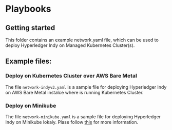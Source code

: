 # Playbooks

## Getting started
This folder contains an example network.yaml file, which can be used to deploy Hyperledger Indy on Managed Kubernetes Cluster(s).

## Example files:
 ### Deploy on Kubernetes Cluster over AWS Bare Metal
 The file `network-indyv3.yaml` is a sample file for deploying Hyperledger Indy on AWS Bare Metal instalce where is running Kubernetes Cluster.
 ### Deploy on Minikube
 The file `network-minikube.yaml` is a sample file for deploying Hyperledger Indy on Minikube lokaly. Plase follow [this](../../../../docs/source/developer/dev_prereq.md) for more information.
